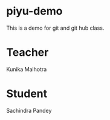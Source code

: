 # piyu-demo
This is a demo for git and git hub class.
# Teacher 
Kunika Malhotra
# Student
Sachindra Pandey


